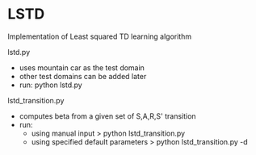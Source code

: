 # LSTD

Implementation of Least squared TD learning algorithm

lstd.py
- uses mountain car as the test domain
- other test domains can be added later
- run: python lstd.py

lstd_transition.py
- computes beta from a given set of S,A,R,S' transition
- run: 
  - using manual input > python lstd_transition.py
  - using specified default parameters > python lstd_transition.py -d 
